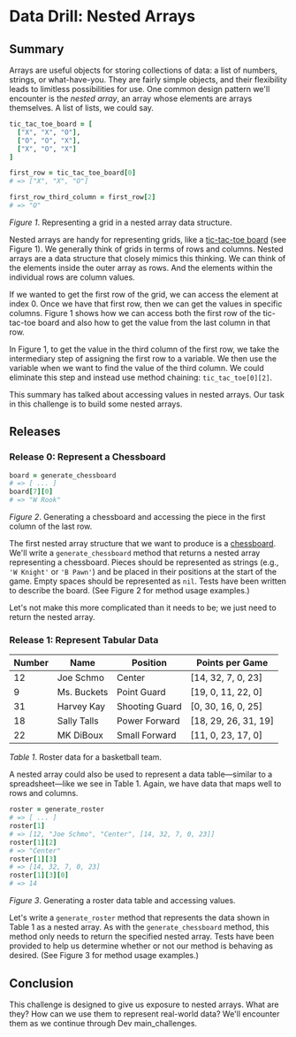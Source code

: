 # Data Drill: Nested Arrays

## Summary
Arrays are useful objects for storing collections of data: a list of numbers, strings, or what-have-you. They are fairly simple objects, and their flexibility leads to limitless possibilities for use.  One common design pattern we'll encounter is the *nested array*, an array whose elements are arrays themselves.  A list of lists, we could say.

```ruby
tic_tac_toe_board = [
  ["X", "X", "O"],
  ["O", "O", "X"],
  ["X", "O", "X"]
]

first_row = tic_tac_toe_board[0]
# => ["X", "X", "O"]

first_row_third_column = first_row[2]
# => "O"
```
*Figure 1*.  Representing a grid in a nested array data structure.

Nested arrays are handy for representing grids, like a [tic-tac-toe board](https://en.wikipedia.org/wiki/Tic-tac-toe) (see Figure 1).  We generally think of grids in terms of rows and columns.  Nested arrays are a data structure that closely mimics this thinking.  We can think of the elements inside the outer array as rows.  And the elements within the individual rows are column values.

If we wanted to get the first row of the grid, we can access the element at index 0.  Once we have that first row, then we can get the values in specific columns.  Figure 1 shows how we can access both the first row of the tic-tac-toe board and also how to get the value from the last column in that row.

In Figure 1, to get the value in the third column of the first row, we take the intermediary step of assigning the first row to a variable.  We then use the variable when we want to find the value of the third column.  We could eliminate this step and instead use method chaining:  `tic_tac_toe[0][2]`.

This summary has talked about accessing values in nested arrays.  Our task in this challenge is to build some nested arrays.


## Releases
### Release 0: Represent a Chessboard
```ruby
board = generate_chessboard
# => [ ... ]
board[7][0]
# => "W Rook"
```
*Figure 2*.  Generating a chessboard and accessing the piece in the first column of the last row.


The first nested array structure that we want to produce is a [chessboard](https://en.wikipedia.org/wiki/Chess#Rules).  We'll write a `generate_chessboard` method that returns a nested array representing a chessboard.  Pieces should be represented as strings (e.g., `'W Knight'` or `'B Pawn'`) and be placed in their positions at the start of the game.  Empty spaces should be represented as `nil`.  Tests have been written to describe the board.  (See Figure 2 for method usage examples.)

Let's not make this more complicated than it needs to be; we just need to return the nested array.


### Release 1: Represent Tabular Data

| Number  | Name        | Position       | Points per Game      |
|---------|-------------|----------------|----------------------|
| 12      | Joe Schmo   | Center         | [14, 32, 7, 0, 23]   |
| 9       | Ms. Buckets | Point Guard    | [19, 0, 11, 22, 0]   |
| 31      | Harvey Kay  | Shooting Guard | [0, 30, 16, 0, 25]   |
| 18      | Sally Talls | Power Forward  | [18, 29, 26, 31, 19] |
| 22      | MK DiBoux   | Small Forward  | [11, 0, 23, 17, 0]   |

*Table 1*.  Roster data for a basketball team.

A nested array could also be used to represent a data table—similar to a spreadsheet—like we see in Table 1.  Again, we have data that maps well to rows and columns.

```ruby
roster = generate_roster
# => [ ... ]
roster[1]
# => [12, "Joe Schmo", "Center", [14, 32, 7, 0, 23]]
roster[1][2]
# => "Center"
roster[1][3]
# => [14, 32, 7, 0, 23]
roster[1][3][0]
# => 14
```
*Figure 3*.  Generating a roster data table and accessing values.

Let's write a `generate_roster` method that represents the data shown in Table 1 as a nested array.  As with the `generate_chessboard` method, this method only needs to return the specified nested array.  Tests have been provided to help us determine whether or not our method is behaving as desired. (See Figure 3 for method usage examples.)


## Conclusion
This challenge is designed to give us exposure to nested arrays.  What are they?  How can we use them to represent real-world data?  We'll encounter them as we continue through Dev main_challenges.
